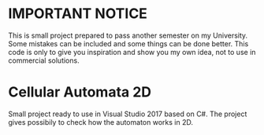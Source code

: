 # IMPORTANT NOTICE
This is small project prepared to pass another semester on my University. Some mistakes can be included and some things can be done better. This code is only to give you inspiration and show you my own idea, not to use in commercial solutions.

# Cellular Automata 2D
Small project ready to use in Visual Studio 2017 based on C#. The project gives possibily to check how the automaton works in 2D.
